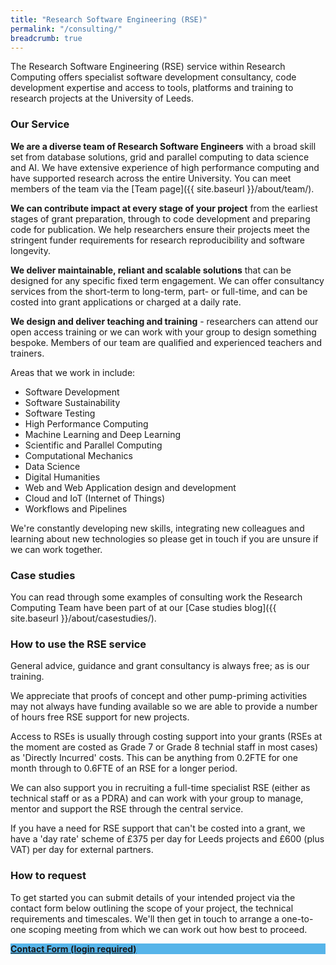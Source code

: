 ```yaml
---
title: "Research Software Engineering (RSE)"
permalink: "/consulting/"
breadcrumb: true
---
```


The Research Software Engineering (RSE) service within Research Computing offers specialist software development consultancy, code development expertise and access to tools, platforms and training to research projects at the University of Leeds.

### Our Service

__We are a diverse team of Research Software Engineers__ with a broad skill set from database solutions, grid and parallel computing to data science and AI. We have extensive experience of high performance computing and have supported research across the entire University. You can meet members of the team via the [Team page]({{ site.baseurl }}/about/team/).

__We can contribute impact at every stage of your project__ from the earliest stages of grant preparation, through to code development and preparing code for publication. We help researchers ensure their projects meet the stringent funder requirements for research reproducibility and software longevity.

__We deliver maintainable, reliant and scalable solutions__ that can be designed for any specific fixed term engagement. We can offer consultancy services from the short-term to long-term, part- or full-time, and can be costed into grant applications or charged at a daily rate.

__We design and deliver teaching and training__ - researchers can attend our open access training or we can work with your group to design something bespoke.  Members of our team are qualified and experienced teachers and trainers.

Areas that we work in include:

* Software Development
* Software Sustainability
* Software Testing
* High Performance Computing
* Machine Learning and Deep Learning
* Scientific and Parallel Computing
* Computational Mechanics
* Data Science
* Digital Humanities
* Web and Web Application design and development
* Cloud and IoT (Internet of Things) 
* Workflows and Pipelines

We're constantly developing new skills, integrating new colleagues and learning about new technologies so please get in touch if you are unsure if we can work together.



### Case studies

You can read through some examples of consulting work the Research Computing Team have been part of at our [Case studies blog]({{ site.baseurl }}/about/casestudies/).

### How to use the RSE service

General advice, guidance and grant consultancy is always free; as is our training. 

We appreciate that proofs of concept and other pump-priming activities may not always have funding available so we are able to provide a number of hours free RSE support for new projects.

Access to RSEs is usually through costing support into your grants (RSEs at the moment are costed as Grade 7 or Grade 8 technial staff in most cases) as 'Directly Incurred' costs. This can be anything from 0.2FTE for one month through to 0.6FTE of an RSE for a longer period.

We can also support you in recruiting a full-time specialist RSE (either as technical staff or as a PDRA) and can work with your group to manage, mentor and support the RSE through the central service.

If you have a need for RSE support that can't be costed into a grant, we have a 'day rate' scheme of £375 per day for Leeds projects and £600 (plus VAT) per day for external partners.

### How to request

To get started you can submit details of your intended project via the contact form below outlining the scope of your project, the technical requirements and timescales. We'll then get in touch to arrange a one-to-one scoping meeting from which we can work out how best to proceed.

<div class="event-space">
    <div class="event-tile" style="background-color:#56B4E9">
        <a class="event-tile-a" href="https://it.leeds.ac.uk/it?id=sc_cat_item&sys_id=7587b2530f675f00a82247ece1050eda">
            <strong>Contact Form (login required)</strong>
        </a>
    </div>
</div>
